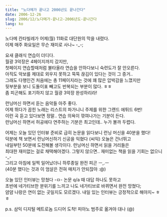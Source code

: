 ```yaml
---
title: "노다메가 끝나고 2006년도 끝나간다"
date: 2006-12-26
slug: 2006/12/노다메가-끝나고-2006년도-끝나간다
lang: ko
---
```


노다메 칸타빌레가 어제(월) 11화로 대단원의 막을 내렸다.  
이제 매주 화요일은 무슨 재미로 사나~ -_-; 

요새 클래식 연습이 더디다.  
월광 3악장은 4페이지까지 갔지만,   
첫페이지 연습할때처럼 불타올라 연습을 안하다보니 숙련도가 잘 안오른다.   
아직도 악보를 제대로 외우지 못하고 뚝뚝 끊김이 있다는 것이 그 증거..  
그래도 다행인건 처음에는 총 11페이지라는 것에 꽤 많은 압박감을 느꼈지만  
뒷부분을 보니 도돌이표 빼고도 반복되는 부분이 많다. ㅎㅎ   
좀 피곤해도 포기하지 않고 월광 3악장 완성하리라!

런닝머신 하면서 듣는 음악들 아주 좋다.  
어제 뛰다가 꼽힌 노래는 리스트의 파가니니 주제를 위한 그랜드 에튀드 6번!  
이런 곡 듣고 있다보면 정말.. 연습 의욕이 깎여나가는 기분이 든다.  
런닝머신 하면서 허공에다 연주하는 기분은 최고인데.. 누가 볼까 두렵다.

어제는 오늘 있던 인터뷰 준비로 급히 논문을 읽다보니 런닝 머신을 40분을 했다!  
덕분에 책 보면서 런닝머신하기 신공을 익혔다 (씨익) 오늘은 건너뛰고   
내일부턴 50분에 도전해볼 생각이다. 런닝머신 하면서 읽을 거리들은   
최대한 재미없는 걸로 채택해야겠다. 그렇지 않으면.. 재미없는 책을 읽을 기회는 없으니 -_-  
그리고 아침에 일찍 일어났더니 하루종일 완전 피곤 ㅡ,.ㅡ  
(40분 했다는 것과 이 엄살은 전혀 매치가 안되잖아 :@)

오늘 있던 인터뷰는 망쳤다 -ㅁ- 논문 q/a 때 대답 하나도 못하고   
초반에 네가티브한 분위기를 느끼고 나도 네가티브로 바뀌면서 완전 망쳤다;  
얌얌 나랑은 연이 없는 곳일지도 모르겠다. 내일 있는 인터뷰는 긍정적으로 해야지~ ㅎㅎ  

p.s. 삼익 디지털 메트로놈 드디어 도착! 피아노 범주로 옮겨야 대나 (@)

